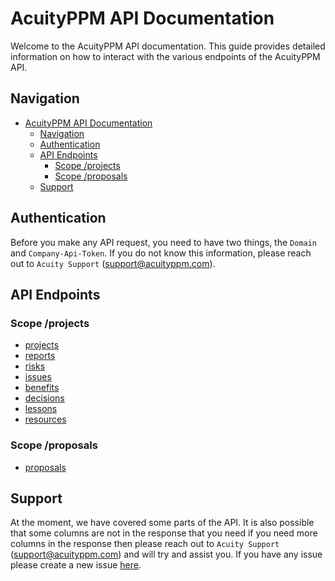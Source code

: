 # AcuityPPM API Documentation

Welcome to the AcuityPPM API documentation. This guide provides detailed information on how to interact with the various endpoints of the AcuityPPM API.

## Navigation

- [AcuityPPM API Documentation](#acuityppm-api-documentation)
  - [Navigation](#navigation)
  - [Authentication](#authentication)
  - [API Endpoints](#api-endpoints)
    - [Scope /projects](#scope-projects)
    - [Scope /proposals](#scope-proposals)
  - [Support](#support)

## Authentication

Before you make any API request, you need to have two things, the `Domain` and `Company-Api-Token`. If you do not know this information, please reach out to `Acuity Support` (support@acuityppm.com).

## API Endpoints

### Scope /projects

- [projects](https://github.com/AcuityPPM/APIs/blob/main/projects/projects.md)
- [reports](https://github.com/AcuityPPM/APIs/blob/main/projects/reports.md)
- [risks](https://github.com/AcuityPPM/APIs/blob/main/projects/risks.md)
- [issues](https://github.com/AcuityPPM/APIs/blob/main/projects/issues.md)
- [benefits](https://github.com/AcuityPPM/APIs/blob/main/projects/benefits.md)
- [decisions](https://github.com/AcuityPPM/APIs/blob/main/projects/decisions.md)
- [lessons](https://github.com/AcuityPPM/APIs/blob/main/projects/lessons.md)
- [resources](https://github.com/AcuityPPM/APIs/blob/main/projects/resources.md)

### Scope /proposals

- [proposals](https://github.com/AcuityPPM/APIs/blob/main/proposals/proposals.md)

## Support

At the moment, we have covered some parts of the API. It is also possible that some columns are not in the response that you need if you need more columns in the response then please reach out to `Acuity Support` (support@acuityppm.com) and will try and assist you. If you have any issue please create a new issue [here](https://github.com/AcuityPPM/APIs/issues).

